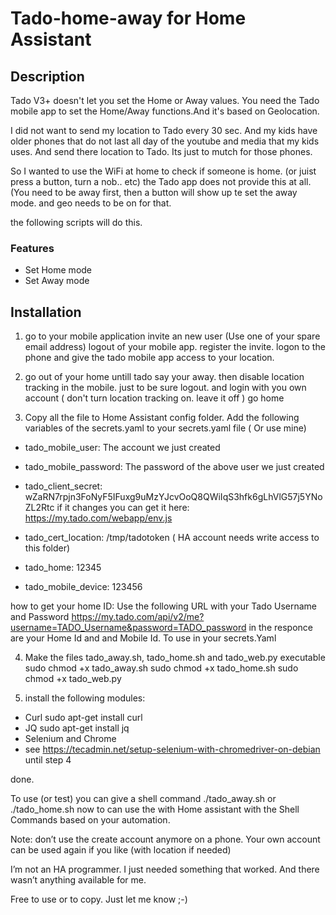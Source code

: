 # Tado-home-away for Home Assistant
## Description
Tado V3+ doesn't let you set the Home or Away values. You need the Tado mobile app to set the Home/Away functions.And it's based on Geolocation.

I did not want to send my location to Tado every 30 sec. And my kids have older phones that do not last all day of the youtube and media that my kids uses. And send there location to Tado. Its just to mutch for those phones.

So I wanted to use the WiFi at home to check if someone is home. (or juist press a button, turn a nob.. etc) the Tado app does not provide this at all. (You need to be away first, then a button will show up te set the away mode. and geo needs to be on for that.

the following scripts will do this. 
### Features
- Set Home mode
- Set Away mode

## Installation
1. go to your mobile application invite an new user (Use one of your spare email address) logout of your mobile app.
register the invite. logon to the phone and give the tado mobile app access to your location.

2. go out of your home untill tado say your away. then disable location tracking in the mobile.
just to be sure logout. and login with you own account ( don't turn location tracking on. leave it off ) go home

3. Copy all the file to Home Assistant config folder. Add the following variables of  the secrets.yaml to your secrets.yaml file ( Or use mine)

- tado_mobile_user:  The account we just created
- tado_mobile_password: The password of the above user we just created
- tado_client_secret: wZaRN7rpjn3FoNyF5IFuxg9uMzYJcvOoQ8QWiIqS3hfk6gLhVlG57j5YNoZL2Rtc if it changes you can get it here: https://my.tado.com/webapp/env.js 

- tado_cert_location: /tmp/tadotoken ( HA account needs write access to this folder)
- tado_home: 12345
- tado_mobile_device: 123456

how to get your home ID:  Use the following URL with your Tado Username and Password    https://my.tado.com/api/v2/me?username=TADO_Username&password=TADO_password
   in the responce are your Home Id and and Mobile Id. To use  in your secrets.Yaml

4. Make the files tado_away.sh, tado_home.sh and tado_web.py executable
sudo chmod +x tado_away.sh
sudo chmod +x tado_home.sh
sudo chmod +x tado_web.py

5. install the following  modules:
-	Curl 
 sudo apt-get install curl
-	JQ 
sudo apt-get install jq
-	Selenium and Chrome
-	see https://tecadmin.net/setup-selenium-with-chromedriver-on-debian until step 4

done. 

To use (or test) you can give a shell command ./tado_away.sh or ./tado_home.sh
now to can use the with Home assistant with the Shell Commands based on your automation. 

Note: don’t use the create account anymore on a phone. Your own account can be used again if you like (with location if needed)

I’m not an HA programmer. I just needed something that worked. And there wasn’t anything available for me. 

Free to use or to copy. Just let me know ;-) 
